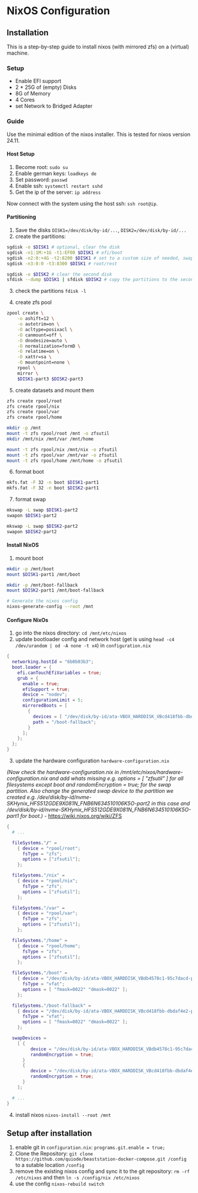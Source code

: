 # NixOS Configuration

## Installation

This is a step-by-step guide to install nixos (with mirrored zfs) on a (virtual) machine.

### Setup

- Enable EFI support
- 2 \* 25G of (empty) Disks
- 8G of Memory
- 4 Cores
- set Network to Bridged Adapter

### Guide

Use the minimal edition of the nixos installer. This is tested for nixos version 24.11.

#### Host Setup

1. Become root: `sudo su`
1. Enable german keys: `loadkeys de`
1. Set password: `passwd`
1. Enable ssh: `systemctl restart sshd`
1. Get the ip of the server: `ip address`

Now connect with the system using the host ssh: `ssh root@ip`.

#### Partitioning

1. Save the disks `DISK1=/dev/disk/by-id/...`, `DISK2=/dev/disk/by-id/...`
1. create the partitions:

```bash
sgdisk -o $DISK1 # optional, clear the disk
sgdisk -n1:1M:+1G -t1:EF00 $DISK1 # efi/boot
sgdisk -n2:0:+4G -t2:8200 $DISK1 # set to a custom size of needed, swap
sgdisk -n3:0:0 -t3:8300 $DISK1 # root/rest

sgdisk -o $DISK2 # clear the second disk
sfdisk --dump $DISK1 | sfdisk $DISK2 # copy the partitions to the second disk
```

3. check the partitions `fdisk -l`

3. create zfs pool

```bash
zpool create \
    -o ashift=12 \
    -o autotrim=on \
    -O acltype=posixacl \
    -O canmount=off \
    -O dnodesize=auto \
    -O normalization=formD \
    -O relatime=on \
    -O xattr=sa \
    -O mountpoint=none \
    rpool \
    mirror \
    $DISK1-part3 $DISK2-part3
```

5. create datasets and mount them

```bash
zfs create rpool/root
zfs create rpool/nix
zfs create rpool/var
zfs create rpool/home

mkdir -p /mnt
mount -t zfs rpool/root /mnt -o zfsutil
mkdir /mnt/nix /mnt/var /mnt/home

mount -t zfs rpool/nix /mnt/nix -o zfsutil
mount -t zfs rpool/var /mnt/var -o zfsutil
mount -t zfs rpool/home /mnt/home -o zfsutil
```

6. format boot

```bash
mkfs.fat -F 32 -n boot $DISK1-part1
mkfs.fat -F 32 -n boot $DISK2-part1
```

7. format swap

```bash
mkswap -L swap $DISK1-part2
swapon $DISK1-part2

mkswap -L swap $DISK2-part2
swapon $DISK2-part2
```

#### Install NixOS

1. mount boot

```bash
mkdir -p /mnt/boot
mount $DISK1-part1 /mnt/boot

mkdir -p /mnt/boot-fallback
mount $DISK2-part1 /mnt/boot-fallback

# Generate the nixos config
nixos-generate-config --root /mnt
```

#### Configure NixOs

1. go into the nixos directory: `cd /mnt/etc/nixos`
1. update bootloader config and network host (get is using `head -c4 /dev/urandom | od -A none -t x4`) in `configuration.nix`

```nix
{
  networking.hostId = "6b0b03b3";
  boot.loader = {
    efi.canTouchEfiVariables = true;
    grub = {
      enable = true;
      efiSupport = true;
      device = "nodev";
      configurationLimit = 5;
      mirroredBoots = [
        {
          devices = [ "/dev/disk/by-id/ata-VBOX_HARDDISK_VBcd418fbb-dbdaf4e2-part1" ];
          path = "/boot-fallback";
        }
      ];
    };
  };
}
```

3. update the hardware configuration `hardware-configuration.nix`

*(Now check the hardware-configuration.nix in /mnt/etc/nixos/hardware-configuration.nix and add whats missing e.g. options = [ "zfsutil" ] for all filesystems except boot and randomEncryption = true; for the swap partition. Also change the generated swap device to the partition we created e.g. /dev/disk/by-id/nvme-SKHynix_HFS512GDE9X081N_FNB6N634510106K5O-part2 in this case and /dev/disk/by-id/nvme-SKHynix_HFS512GDE9X081N_FNB6N634510106K5O-part1 for boot.)* - <https://wiki.nixos.org/wiki/ZFS>

```nix
{
  # ...

  fileSystems."/" =
    { device = "rpool/root";
      fsType = "zfs";
      options = ["zfsutil"];
    };

  fileSystems."/nix" =
    { device = "rpool/nix";
      fsType = "zfs";
      options = ["zfsutil"];
    };

  fileSystems."/var" =
    { device = "rpool/var";
      fsType = "zfs";
      options = ["zfsutil"];
    };

  fileSystems."/home" =
    { device = "rpool/home";
      fsType = "zfs";
      options = ["zfsutil"];
    };

  fileSystems."/boot" =
    { device = "/dev/disk/by-id/ata-VBOX_HARDDISK_VBdb4578c1-95c7dacd-part1";
      fsType = "vfat";
      options = [ "fmask=0022" "dmask=0022" ];
    };

  fileSystems."/boot-fallback" =
    { device = "/dev/disk/by-id/ata-VBOX_HARDDISK_VBcd418fbb-dbdaf4e2-part1";
      fsType = "vfat";
      options = [ "fmask=0022" "dmask=0022" ];
    };

  swapDevices =
    [ { 
         device = "/dev/disk/by-id/ata-VBOX_HARDDISK_VBdb4578c1-95c7dacd-part2"; 
         randomEncryption = true;
      }
      { 
         device = "/dev/disk/by-id/ata-VBOX_HARDDISK_VBcd418fbb-dbdaf4e2-part2"; 
         randomEncryption = true;
      }
    ];

  # ...
}
```

4. install nixos `nixos-install --root /mnt`

## Setup after installation

1. enable git in `configuration.nix`: `programs.git.enable = true;`
1. Clone the Repository: `git clone https://github.com/quiode/beaststation-docker-compose.git /config` to a sutable location `/config`
1. remove the existing nixos config and sync it to the git repository: `rm -rf /etc/nixos` and then `ln -s /config/nix /etc/nixos`
1. use the config `nixos-rebuild switch`